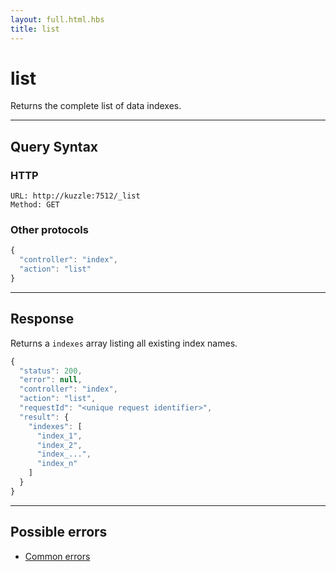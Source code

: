 ```yaml
---
layout: full.html.hbs
title: list
---
```


# list

<SinceBadge version="1.0.0" />

Returns the complete list of data indexes.

---

## Query Syntax

### HTTP

```http
URL: http://kuzzle:7512/_list
Method: GET
```

### Other protocols

```js
{
  "controller": "index",
  "action": "list"
}
```

---

## Response

Returns a `indexes` array listing all existing index names.

```js
{
  "status": 200,
  "error": null,
  "controller": "index",
  "action": "list",
  "requestId": "<unique request identifier>",
  "result": {
    "indexes": [
      "index_1",
      "index_2",
      "index_...",
      "index_n"
    ]
  }
}
```

---

## Possible errors

- [Common errors](/api/1/essentials/errors/#common-errors)
